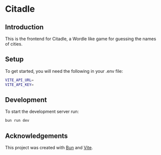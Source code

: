 # Citadle

## Introduction

This is the frontend for Citadle, a Wordle like game for guessing the names of cities.

## Setup

To get started, you will need the following in your .env file:

```bash
VITE_API_URL=
VITE_API_KEY=
```

## Development

To start the development server run:

```bash
bun run dev
```

## Acknowledgements

This project was created with [Bun](https://bun.sh) and [Vite](https://vitejs.dev/).
